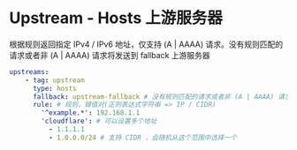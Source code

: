 # Upstream - Hosts 上游服务器

根据规则返回指定 IPv4 / IPv6 地址，仅支持 (A | AAAA) 请求。没有规则匹配的请求或者非 (A | AAAA) 请求将发送到 fallback 上游服务器

```yaml
upstreams:
    - tag: upstream
      type: hosts
      fallback: upstream-fallback # 没有规则匹配的请求或者非 (A | AAAA) 请求将发送到 fallback 上游服务器
      rule: # 规则，键值对(正则表达式字符串 => IP / CIDR)
        '^example.*': 192.168.1.1
        'cloudflare': # 可以设置多个地址
          - 1.1.1.1
          - 1.0.0.0/24 # 支持 CIDR ，会随机从这个范围中选择一个
```
